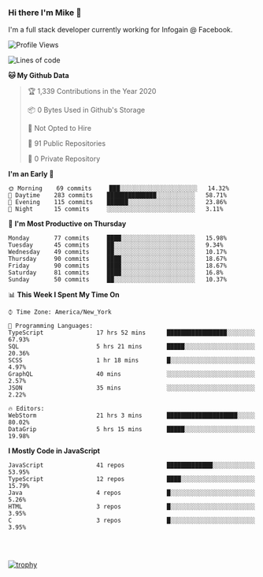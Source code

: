 ### Hi there I'm Mike 👋
I'm a full stack developer currently working for Infogain @ Facebook.

<!--START_SECTION:waka-->
![Profile Views](http://img.shields.io/badge/Profile%20Views-0-blue)

![Lines of code](https://img.shields.io/badge/From%20Hello%20World%20I%27ve%20Written-8.3%20million%20lines%20of%20code-blue)

**🐱 My Github Data** 

> 🏆 1,339 Contributions in the Year 2020
 > 
> 📦 0 Bytes Used in Github's Storage 
 > 
> 🚫 Not Opted to Hire
 > 
> 📜 91 Public Repositories
 > 
> 🔑 0 Private Repository 
 > 
**I'm an Early 🐤** 

```text
🌞 Morning    69 commits     ███░░░░░░░░░░░░░░░░░░░░░░   14.32% 
🌆 Daytime    283 commits    ██████████████░░░░░░░░░░░   58.71% 
🌃 Evening    115 commits    ██████░░░░░░░░░░░░░░░░░░░   23.86% 
🌙 Night      15 commits     ░░░░░░░░░░░░░░░░░░░░░░░░░   3.11%

```
📅 **I'm Most Productive on Thursday** 

```text
Monday       77 commits     ████░░░░░░░░░░░░░░░░░░░░░   15.98% 
Tuesday      45 commits     ██░░░░░░░░░░░░░░░░░░░░░░░   9.34% 
Wednesday    49 commits     ██░░░░░░░░░░░░░░░░░░░░░░░   10.17% 
Thursday     90 commits     ████░░░░░░░░░░░░░░░░░░░░░   18.67% 
Friday       90 commits     ████░░░░░░░░░░░░░░░░░░░░░   18.67% 
Saturday     81 commits     ████░░░░░░░░░░░░░░░░░░░░░   16.8% 
Sunday       50 commits     ██░░░░░░░░░░░░░░░░░░░░░░░   10.37%

```


📊 **This Week I Spent My Time On** 

```text
⌚︎ Time Zone: America/New_York

💬 Programming Languages: 
TypeScript               17 hrs 52 mins      █████████████████░░░░░░░░   67.93% 
SQL                      5 hrs 21 mins       █████░░░░░░░░░░░░░░░░░░░░   20.36% 
SCSS                     1 hr 18 mins        █░░░░░░░░░░░░░░░░░░░░░░░░   4.97% 
GraphQL                  40 mins             ░░░░░░░░░░░░░░░░░░░░░░░░░   2.57% 
JSON                     35 mins             ░░░░░░░░░░░░░░░░░░░░░░░░░   2.22%

🔥 Editors: 
WebStorm                 21 hrs 3 mins       ████████████████████░░░░░   80.02% 
DataGrip                 5 hrs 15 mins       █████░░░░░░░░░░░░░░░░░░░░   19.98%

```

**I Mostly Code in JavaScript** 

```text
JavaScript               41 repos            █████████████░░░░░░░░░░░░   53.95% 
TypeScript               12 repos            ████░░░░░░░░░░░░░░░░░░░░░   15.79% 
Java                     4 repos             █░░░░░░░░░░░░░░░░░░░░░░░░   5.26% 
HTML                     3 repos             █░░░░░░░░░░░░░░░░░░░░░░░░   3.95% 
C                        3 repos             █░░░░░░░░░░░░░░░░░░░░░░░░   3.95%

```



<!--END_SECTION:waka-->

##### &nbsp;
[![trophy](https://github-profile-trophy.vercel.app/?username=uptonm&theme=dracula)](https://github.com/ryo-ma/github-profile-trophy)
